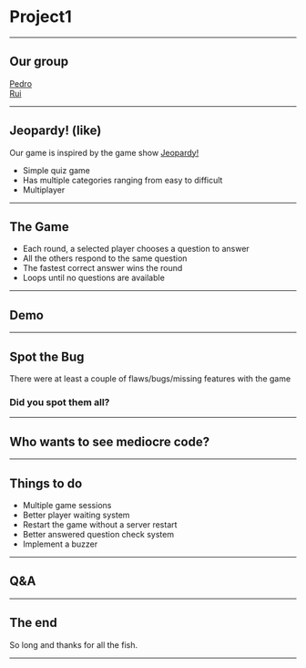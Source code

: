 # Project1

---

## Our group

[Pedro](https://github.com/nuntera)  
[Rui](https://github.com/rui-tx)

---

## Jeopardy! (like)

Our game is inspired by the game show [Jeopardy!](https://static.wikia.nocookie.net/gameshows/images/0/03/Jeopardy%21_1984.JPG/revision/latest?cb=20231027004918)

- Simple quiz game
- Has multiple categories ranging from easy to difficult
- Multiplayer

---

## The Game

- Each round, a selected player chooses a question to answer
- All the others respond to the same question
- The fastest correct answer wins the round
- Loops until no questions are available

---

## Demo

---

## Spot the Bug

There were at least a couple of flaws/bugs/missing features with the game

### Did you spot them all?

---

## Who wants to see mediocre code?

---

## Things to do

- Multiple game sessions
- Better player waiting system
- Restart the game without a server restart
- Better answered question check system
- Implement a buzzer
  
---

## Q&A

---

## The end

So long and thanks for all the fish.

---
